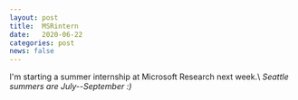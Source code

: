 ```yaml
---
layout: post
title:  MSRintern
date:   2020-06-22
categories: post
news: false
---
```

I'm starting a summer internship at Microsoft Research next week.\\
*Seattle summers are July--September :)*